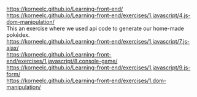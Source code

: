  https://korneelc.github.io/Learning-front-end/ <br>
 https://korneelc.github.io/Learning-front-end/exercises/1.javascript/4.js-dom-manipulation/ <br>
 This an exercise where we used api code to generate our home-made pokédex. <br>
 https://korneelc.github.io/Learning-front-end/exercises/1.javascript/7.js-ajax/ <br>
 https://korneelc.github.io/Learning-front-end/exercises/1.javascript/8.console-game/ <br>
 https://korneelc.github.io/Learning-front-end/exercises/1.javascript/9.js-form/ <br>
 https://korneelc.github.io/Learning-front-end/exercises/1.dom-manipulation/ <br>
